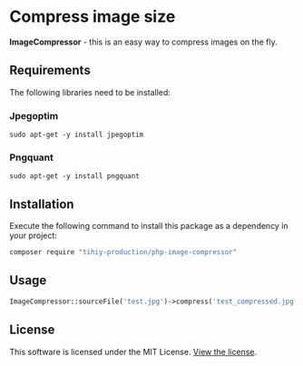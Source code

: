 # Compress image size

**ImageCompressor** - this is an easy way to compress images on the fly.

## Requirements

The following libraries need to be installed:

### Jpegoptim

```
sudo apt-get -y install jpegoptim
```

### Pngquant

```
sudo apt-get -y install pngquant
```

## Installation

Execute the following command to install this package as a dependency in your project:

```bash
composer require "tihiy-production/php-image-compressor"
```

## Usage

```php
ImageCompressor::sourceFile('test.jpg')->compress('test_compressed.jpg');
```

## License

This software is licensed under the MIT License. [View the license](LICENSE.md).
